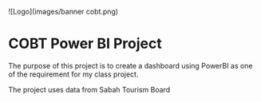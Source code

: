 
![Logo](images/banner cobt.png)


# COBT Power BI Project

The purpose of this project is to create a dashboard using PowerBI as one of the requirement for my class project.

The project uses data from Sabah Tourism Board

